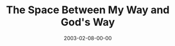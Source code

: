 ---
layout: message
category: message
series: "The Space Between"
title: "The Space Between My Way and God's Way"
date: 2003-02-08-00-00
message_id: 243
sc-permalink-url: "http://soundcloud.com/crdschurch/the-space-between-my-way-and"
audio: "http://s3.amazonaws.com/crossroads-media/messages/audio/My_Way_And_God's_Way.mp3"
audio-duration: "36:45"
tag: 
 - decision
 - purpose
 - space
 - gods-will
 - gods-waychoice
 - crisis
 - tome
explicit: false
---